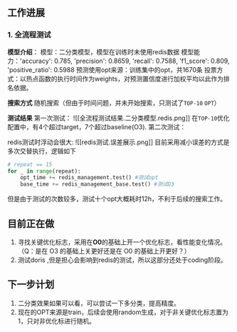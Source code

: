 ## 工作进展
### 1. 全流程测试
**模型介绍**：
模型：二分类模型，模型在训练时未使用redis数据
模型能力：'accuracy': 0.785, 'precision': 0.8659, 'recall': 0.7588, 'f1_score': 0.809, 'positive_ratio': 0.5988
预测使用opt来源：训练集中的opt，共1670条
投票方式：以热点函数的执行时间作为weights，对预测置信度进行加权平均以此作为排名依据。

**搜索方式**
随机搜索（但由于时间问题，并未开始搜索，只测试了`TOP-10` `OPT`）

**测试结果**
第一次测试：
![[全流程测试结果.二分类模型.redis.png]]
在`TOP-10`优化配置中，有4个超过target，7个超过baseline(O3).
第二次测试：


redis测试时浮动会很大:
![[redis测试.误差展示.png]]
目前采用减小误差的方式是多次交替执行，逻辑如下
```python
# repeat == 15
for _ in range(repeat):
    opt_time += redis_management.test() #测试opt
    base_time += redis_management_base.test() #测试O3
```
但是由于测试的次数较多，测试十个opt大概耗时12h，不利于后续的搜索工作。
## 目前正在做
1. 寻找关键优化标志，采用在**O0**的基础上开一个优化标志，看性能变化情况。（Q：是在 O3 的基础上关更好还是在 O0 的基础上开更好？）
2. 测试doris ,但是担心会影响到redis的测试，所以这部分还处于coding阶段。

## 下一步计划
1. 二分类效果如果可以看，可以尝试一下多分类，提高精度。
2. 现在的OPT来源是train，后续会使用random生成，对于非关键优化标志置为1，只对非优化标进行随机。